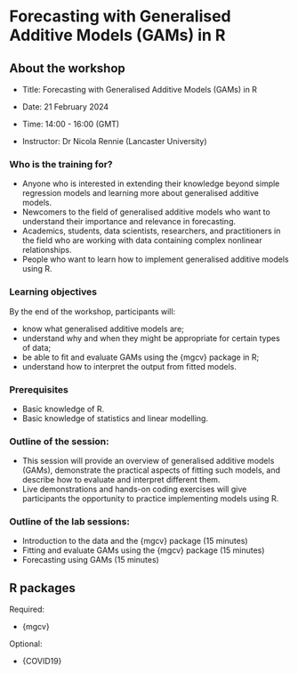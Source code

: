 # Forecasting with Generalised Additive Models (GAMs) in R

## About the workshop

* Title: Forecasting with Generalised Additive Models (GAMs) in R

* Date: 21 February 2024

* Time: 14:00 - 16:00 (GMT)

* Instructor: Dr Nicola Rennie (Lancaster University)

### Who is the training for?

* Anyone who is interested in extending their knowledge beyond simple regression models and learning more about generalised additive models. 
* Newcomers to the field of generalised additive models who want to understand their importance and relevance in forecasting.
* Academics, students, data scientists, researchers, and practitioners in the field who are working with data containing complex nonlinear relationships.
* People who want to learn how to implement generalised additive models using R.

### Learning objectives

By the end of the workshop, participants will:

* know what generalised additive models are;
* understand why and when they might be appropriate for certain types of data;
* be able to fit and evaluate GAMs using the {mgcv} package in R;
* understand how to interpret the output from fitted models.

### Prerequisites

* Basic knowledge of R.
* Basic knowledge of statistics and linear modelling.

### Outline of the session:

* This session will provide an overview of generalised additive models (GAMs), demonstrate the practical aspects of fitting such models, and describe how to evaluate and interpret different them.
* Live demonstrations and hands-on coding exercises will give participants the opportunity to practice implementing models using R.

### Outline of the lab sessions:

* Introduction to the data and the {mgcv} package (15 minutes)
* Fitting and evaluate GAMs using the {mgcv} package (15 minutes)
* Forecasting using GAMs (15 minutes)

##  R packages

Required:

* {mgcv}

Optional:

* {COVID19}